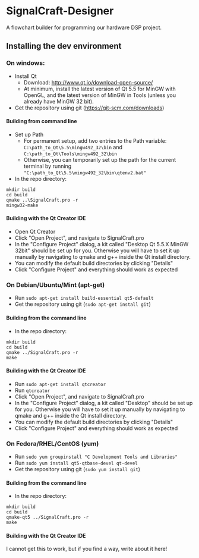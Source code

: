 # SignalCraft-Designer

A flowchart builder for programming our hardware DSP project.

## Installing the dev environment

### On windows:
- Install Qt
  - Download: http://www.qt.io/download-open-source/
  - At minimum, install the latest version of Qt 5.5 for MinGW with OpenGL, and the latest version of MinGW in Tools (unless you already have MinGW 32 bit).
- Get the repository using git (https://git-scm.com/downloads)

#### Building from command line
- Set up Path
  - For permanent setup, add two entries to the Path variable: `C:\path_to_Qt\5.5\mingw492_32\bin` and `C:\path_to_Qt\Tools\mingw492_32\bin`
  - Otherwise, you can temporarily set up the path for the current terminal by running `"C:\path_to_Qt\5.5\mingw492_32\bin\qtenv2.bat"`
- In the repo directory:
```
mkdir build
cd build
qmake ..\SignalCraft.pro -r
mingw32-make
```

#### Building with the Qt Creator IDE
- Open Qt Creator
- Click "Open Project", and navigate to SignalCraft.pro
- In the "Configure Project" dialog, a kit called "Desktop Qt 5.5.X MinGW 32bit" should be set up for you. Otherwise you will have to set it up manually by navigating to qmake and g++ inside the Qt install directory.
- You can modify the default build directories by clicking "Details"
- Click "Configure Project" and everything should work as expected

### On Debian/Ubuntu/Mint (apt-get)

- Run `sudo apt-get install build-essential qt5-default`
- Get the repository using git (`sudo apt-get install git`)

#### Building from the command line

- In the repo directory:
```
mkdir build
cd build
qmake ../SignalCraft.pro -r
make
```

#### Building with the Qt Creator IDE

- Run `sudo apt-get install qtcreator`
- Run `qtcreator`
- Click "Open Project", and navigate to SignalCraft.pro
- In the "Configure Project" dialog, a kit called "Desktop" should be set up for you. Otherwise you will have to set it up manually by navigating to qmake and g++ inside the Qt install directory.
- You can modify the default build directories by clicking "Details"
- Click "Configure Project" and everything should work as expected

### On Fedora/RHEL/CentOS (yum)

- Run `sudo yum groupinstall "C Development Tools and Libraries"`
- Run `sudo yum install qt5-qtbase-devel qt-devel`
- Get the repository using git (`sudo yum install git`)

#### Building from the command line

- In the repo directory:
```
mkdir build
cd build
qmake-qt5 ../SignalCraft.pro -r
make
```

#### Building with the Qt Creator IDE

I cannot get this to work, but if you find a way, write about it here!
